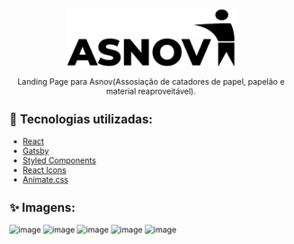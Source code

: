 <p align="center">
  <a href="https://asnov.gtsb.io/">
    <img alt="Asnov" src="./src/images/logo.png" width=300 />
  </a>
</p>

<p align="center">
Landing Page para Asnov(Assosiação de catadores de papel, papelão e material reaproveitável). 
</p>

## :rocket: Tecnologias utilizadas:

- [React](https://pt-br.reactjs.org/)
- [Gatsby](https://www.gatsbyjs.com/)
- [Styled Components](https://styled-components.com/)
- [React Icons](https://react-icons.github.io/react-icons/)
- [Animate.css](https://animate.style/)

## :sparkles: Imagens:

![image](https://user-images.githubusercontent.com/59753526/181083012-bf5f7675-dc1b-4c25-b32c-3ff7b5bfc71d.png)
![image](https://user-images.githubusercontent.com/59753526/181083099-3359d782-6d81-4cd7-b183-cb225afe589d.png)
![image](https://user-images.githubusercontent.com/59753526/181083140-03081a84-9f3e-47cd-9003-179a617d7246.png)
![image](https://user-images.githubusercontent.com/59753526/181083221-ff82ac9e-4088-4d58-8031-4a476b6e0d12.png)
![image](https://user-images.githubusercontent.com/59753526/181083242-83893391-50f2-4503-9e9f-559f05deadfd.png)

